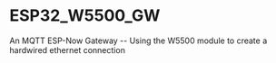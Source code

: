 # ESP32_W5500_GW
An MQTT ESP-Now Gateway   --   Using the W5500 module to create a hardwired ethernet connection
